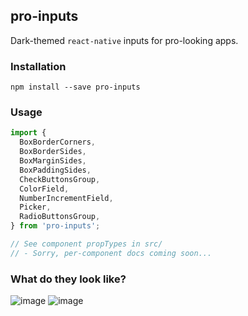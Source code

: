 ## pro-inputs
Dark-themed `react-native` inputs for pro-looking apps.

### Installation
```
npm install --save pro-inputs
```


### Usage
```javascript
import {
  BoxBorderCorners,
  BoxBorderSides,
  BoxMarginSides,
  BoxPaddingSides,
  CheckButtonsGroup,
  ColorField,
  NumberIncrementField,
  Picker,
  RadioButtonsGroup,
} from 'pro-inputs';

// See component propTypes in src/
// - Sorry, per-component docs coming soon...
```

### What do they look like?
![image](https://cloud.githubusercontent.com/assets/1638987/13726065/a873678c-e884-11e5-8662-12d1066b2c63.png)
![image](https://cloud.githubusercontent.com/assets/1638987/13726066/b5828426-e884-11e5-81ef-adbd4e7a696e.png)
